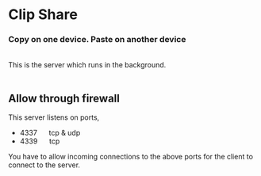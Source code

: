 # Clip Share
### Copy on one device. Paste on another device

<br>
This is the server which runs in the background.
<br>
<br>

## Allow through firewall
This server listens on ports,

- 4337 &nbsp;&nbsp;&nbsp;&nbsp; tcp & udp
- 4339 &nbsp;&nbsp;&nbsp;&nbsp; tcp

You have to allow incoming connections to the above ports for the client to connect to the server.
